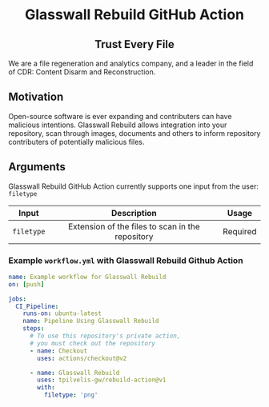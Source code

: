 <div align="center" style="text-align:center">
  
# Glasswall Rebuild GitHub Action
## Trust Every File

</div>
We are a file regeneration and analytics company, and a leader in the field of CDR: Content Disarm and Reconstruction.



## Motivation
Open-source software is ever expanding and contributers can have malicious intentions. Glasswall Rebuild allows integration into your repository, scan through images, documents and others to inform repository contributers of potentially malicious files.

## Arguments

Glasswall Rebuild GitHub Action currently supports one input from the user: `filetype`

| Input  | Description | Usage |
| :---:     |     :---:   |    :---:   |
| `filetype`  | Extension of the files to scan in the repository  | Required |

### Example `workflow.yml` with Glasswall Rebuild Github Action
```yaml
name: Example workflow for Glasswall Rebuild
on: [push]

jobs:
  CI_Pipeline:
    runs-on: ubuntu-latest
    name: Pipeline Using Glasswall Rebuild
    steps:
      # To use this repository's private action,
      # you must check out the repository
      - name: Checkout
        uses: actions/checkout@v2

      - name: Glasswall Rebuild
        uses: tpilvelis-gw/rebuild-action@v1
        with:
          filetype: 'png'
```
